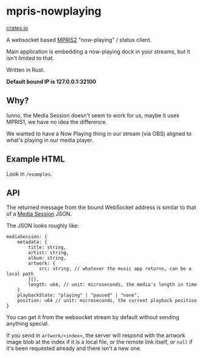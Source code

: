 # mpris-nowplaying

[crates.io](https://crates.io/crates/mpris-nowplaying)

A websocket based [MPRIS2](https://specifications.freedesktop.org/mpris-spec/latest/) "now-playing" / status client.

Main application is embedding a now-playing dock in your streams, but it isn't limited to that.

Written in Rust.

**Default bound IP is 127.0.0.1:32100**

## Why?

Iunno, the Media Session doesn't seem to work for us, maybe it uses MPRIS1, we have no idea the difference.

We wanted to have a Now Playing thing in our stream (via OBS) aligned to what's playing in our media player.

## Example HTML

Look in `/examples`.

## API

The returned message from the bound WebSocket address is similar to that of a [Media Session](https://developer.mozilla.org/en-US/docs/Web/API/MediaSession) JSON.

The JSON looks roughly like:

```
mediaSession: {
    metadata: {
        title: string,
        artist: string,
        album: string,
        artwork: {
            src: string, // whatever the music app returns, can be a local path
        }[],
        length: u64, // unit: microseconds, the media's length in time
    }
    playbackState: "playing" | "paused" | "none",
    position: u64 // unit: microseconds, the current playback position
}
```

You can get it from the websocket stream by default without sending anything special.

If you send in `artwork/<index>`, the server will respond with the artwork image blob at the index if it is a local file, or the remote link itself, or `null` if it's been requested already and there isn't a new one.